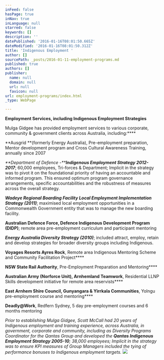 ```yaml
---
inFeed: false
hasPage: true
inNav: true
inLanguage: null
starred: false
keywords: []
description: ''
datePublished: '2016-01-16T08:01:50.665Z'
dateModified: '2016-01-16T08:01:50.312Z'
title: 'Indigenous Employment '
author: []
sourcePath: _posts/2016-01-11-employment-programs.md
published: true
authors: []
publisher:
  name: null
  domain: null
  url: null
  favicon: null
url: employment-programs/index.html
_type: WebPage

---
```

**Employment Services, including Indigenous Employment Strategies**

Mulga Gidgee has provided employment services to various 
corporate, community & government clients across Australia, 
including:****

**Ausgrid **(formerly Energy Australia), 
Pre-employment preparation, Mentor development program and Cross 
Cultural Awareness Training, annually since 2007

_**Department of Defence -****Indigenous Employment Strategy 2012-2017**_; 60,000
employees, Tri-forces & Department; Implicit in the strategy was to pivot it on the foundational
priority of having an accountable and informed program. This ensured 
optimum program governance arrangements, specific accountabilities and 
the robustness of measures across the overall strategy.

_**Wadeye Regional Boarding Facility Local Employment Implementation Strategy (2011)**_; maximised local employment opportunities in a Commonwealth Government entity that was to manage the new boarding facility.

**Australian
Defence Force, Defence Indigenous Development Program (DIDP)**; remote 
area pre-employment curriculum and participant mentoring

**_Energy Australia Diversity Strategy (2010)_**; included attract, employ, retain and develop strategies for broader diversity groups including Indigenous.

**Voyages Resorts Ayres Rock**, Remote area Indigenous Mentoring Scheme and Community Facilitation Project****

**NSW State Rail Authority**, Pre-Employment Preparation and Mentoring****

**Australian Army (Norforce Unit), Arnhemland Teamwork**, Residential LLNP Skills development initiative for remote area reservists****

**East Arnhem Shire Council, Gunyangara & Yirrkala Communities**, Yolngu pre-employment course and mentoring****

**Deadly@Work**, Redfern Sydney, 5 day pre-employment courses and 6 months mentoring

_Prior to establishing 
Mulga Gidgee, Scott McCall had 20 years of Indigenous employment and 
training experience, across Australia, in government, corporate and 
community, including as Diversity Programs Coordinator for the Qantas Group and developed the **Qantas Indigenous Employment Strategy 2005-10**; 38,000 
employees; Implicit in the strategy was to ensure KPI measures of Group 
Managers included the tying of performance bonuses to Indigenous 
employment targets._
![](https://s3-us-west-2.amazonaws.com/the-grid-img/p/7502564080e36e74f3f66be5e85facae43e96644.jpg)